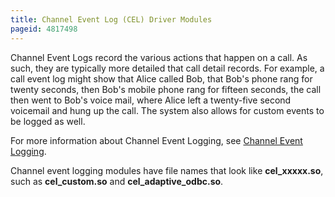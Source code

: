 ```yaml
---
title: Channel Event Log (CEL) Driver Modules
pageid: 4817498
---
```


Channel Event Logs record the various actions that happen on a call. As such, they are typically more detailed that call detail records. For example, a call event log might show that Alice called Bob, that Bob's phone rang for twenty seconds, then Bob's mobile phone rang for fifteen seconds, the call then went to Bob's voice mail, where Alice left a twenty-five second voicemail and hung up the call. The system also allows for custom events to be logged as well.

For more information about Channel Event Logging, see [Channel Event Logging](/Configuration/Reporting/Channel-Event-Logging-CEL).

Channel event logging modules have file names that look like **cel_xxxxx.so**, such as **cel_custom.so** and **cel_adaptive_odbc.so**.
